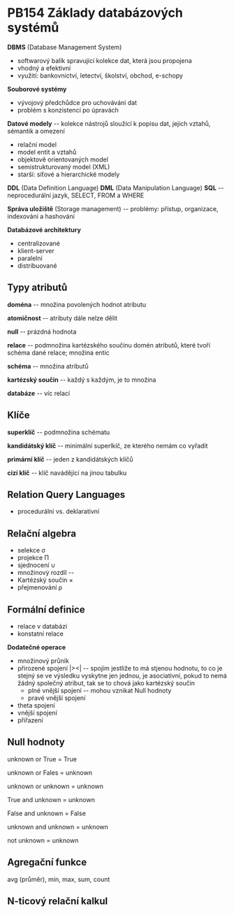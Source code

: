 # PB154 Základy databázových systémů
**DBMS** (Database Management System)
* softwarový balík spravující kolekce dat, která jsou propojena
* vhodný a efektivní
* využití: bankovnictví, letectví, školství, obchod, e-schopy

**Souborové systémy**
* vývojový předchůdce pro uchovávání dat
* problém s konzistencí po úpravách

**Datové modely** -- kolekce nástrojů sloužící k popisu dat, jejich vztahů, sémantik a omezení
* relační model
* model entit a vztahů
* objektově orientovaných model
* semistrukturovaný model (XML)
* starší: síťové a hierarchické modely

**DDL** (Data Definition Language)
**DML** (Data Manipulation Language)
**SQL** -- neprocedurální jazyk, SELECT, FROM a WHERE

**Správa uložiště** (Storage management) -- problémy: přístup, organizace, indexování a hashování

**Databázové architektury**
* centralizované
* klient-server
* paralelní
* distribuované

## Typy atributů
**doména** -- množina povolených hodnot atributu

**atomičnost** -- atributy dále nelze dělit

**null** -- prázdná hodnota

**relace** -- podmnožina kartézského součinu domén atributů, které tvoří schéma dané relace; množina entic

**schéma** -- množina atributů

**kartézský součin** -- každý s každým, je to množina

**databáze** -- víc relací

## Klíče
**superklíč** -- podmnožina schématu

**kandidátský klíč** -- minimální superlkíč, ze kterého nemám co vyřadit

**primární klíč** -- jeden z kandidátských klíčů

**cizí klíč** -- klíč navádějící na jinou tabulku

## Relation Query Languages
* procedurální vs. deklarativní

## Relační algebra
* selekce σ
* projekce Π
* sjednocení ∪
* množinový rozdíl --
* Kartézský součin ×
* přejmenování ρ

## Formální definice
* relace v databázi
* konstatní relace

**Dodatečné operace**
* množinový průnik
* přirozené spojení |><| -- spojím jestliže to má stjenou hodnotu, to co je stejný se ve výsledku vyskytne jen jednou, je asociativní, pokud to nemá žádný společný atribut, tak se to chová jako kartézský součin
    * plné vnější spojení -- mohou vznikat Null hodnoty
    * pravé vnější spojení
* theta spojení
* vnější spojení
* přiřazení

## Null hodnoty
unknown or True = True

unknown or Fales = unknown

unknown or unknown = unknown

True and unknown = unknown

False and unknown = False

unknown and unknown = unknown

not unknown = unknown

## Agregační funkce
avg (průměr), min, max, sum, count

## N-ticový relační kalkul
